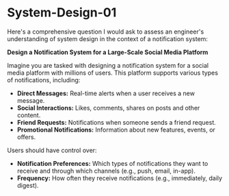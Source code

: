 # System-Design-01

Here's a comprehensive question I would ask to assess an engineer's understanding of system design in the context of a notification system:

**Design a Notification System for a Large-Scale Social Media Platform**

Imagine you are tasked with designing a notification system for a social media platform with millions of users. This platform supports various types of notifications, including:

* **Direct Messages:**  Real-time alerts when a user receives a new message.
* **Social Interactions:**  Likes, comments, shares on posts and other content.
* **Friend Requests:**  Notifications when someone sends a friend request.
* **Promotional Notifications:**  Information about new features, events, or offers.

Users should have control over:

* **Notification Preferences:**  Which types of notifications they want to receive and through which channels (e.g., push, email, in-app).
* **Frequency:**  How often they receive notifications (e.g., immediately, daily digest).

